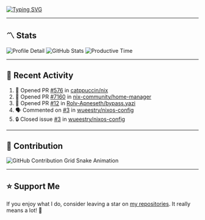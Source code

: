 [![Typing SVG](https://readme-typing-svg.demolab.com?font=&duration=2500&pause=100&center=true&vCenter=true&multiline=true&width=1000&height=60&lines=Hi+There!;Welcome+to+my+Github+profile+%F0%9F%91%8B)](https://git.io/typing-svg)

---

## 〽️ Stats

![Profile Detail](http://github-profile-summary-cards.vercel.app/api/cards/profile-details?username=phucleeuwu&theme=transparent)
![GitHub Stats](http://github-profile-summary-cards.vercel.app/api/cards/stats?username=phucleeuwu&theme=transparent)
![Productive Time](http://github-profile-summary-cards.vercel.app/api/cards/productive-time?username=phucleeuwu&theme=transparent&utcOffset=8)

---

## 📝 Recent Activity

<!--START_SECTION:activity-->
1. 💪 Opened PR [#576](https://github.com/catppuccin/nix/pull/576) in [catppuccin/nix](https://github.com/catppuccin/nix)
2. 💪 Opened PR [#7160](https://github.com/nix-community/home-manager/pull/7160) in [nix-community/home-manager](https://github.com/nix-community/home-manager)
3. 💪 Opened PR [#12](https://github.com/Rolv-Apneseth/bypass.yazi/pull/12) in [Rolv-Apneseth/bypass.yazi](https://github.com/Rolv-Apneseth/bypass.yazi)
4. 🗣 Commented on [#3](https://github.com/wueestry/nixos-config/issues/3#issuecomment-2921237500) in [wueestry/nixos-config](https://github.com/wueestry/nixos-config)
5. 🔒 Closed issue [#3](https://github.com/wueestry/nixos-config/issues/3) in [wueestry/nixos-config](https://github.com/wueestry/nixos-config)
<!--END_SECTION:activity-->

<!--START_SECTION:waka-->

<!--END_SECTION:waka-->

---

## 🐍 Contribution

<picture>
  <source media="(prefers-color-scheme: dark)" srcset="https://raw.githubusercontent.com/phucleeuwu/phucleeuwu/output/github-contribution-grid-snake-dark.svg">
  <source media="(prefers-color-scheme: light)" srcset="https://raw.githubusercontent.com/phucleeuwu/phucleeuwu/output/github-contribution-grid-snake.svg">
  <img alt="GitHub Contribution Grid Snake Animation" src="https://raw.githubusercontent.com/phucleeuwu/phucleeuwu/output/github-contribution-grid-snake.svg">
</picture>

---

## ⭐ Support Me

If you enjoy what I do, consider leaving a star on [my repositories](https://github.com/phucleeuwu?tab=repositories&type=source). It really means a lot! 💙
